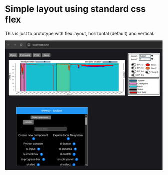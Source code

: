 # Simple layout using standard css flex

This is just to prototype with flex layout, horizontal (default) and vertical.


<img src="readme-screenshot.png">